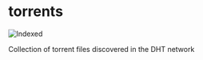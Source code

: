 torrents 
========
![Indexed](https://img.shields.io/badge/indexed-150081-blue)

Collection of torrent files discovered in the DHT network
